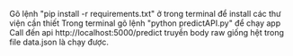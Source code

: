 Gõ lệnh "pip install -r requirements.txt" ở trong terminal để install các thư viện cần thiết
Trong terminal gõ lệnh "python predictAPI.py" để chạy app
Call đến api http://localhost:5000/predict truyền body raw giống hệt trong file data.json là chạy được.